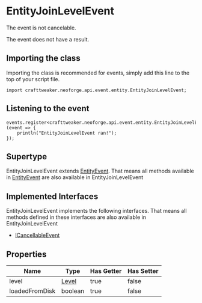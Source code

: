 # EntityJoinLevelEvent

The event is not cancelable.

The event does not have a result.

## Importing the class

Importing the class is recommended for events, simply add this line to the top of your script file.
```zenscript
import crafttweaker.neoforge.api.event.entity.EntityJoinLevelEvent;
```


## Listening to the event

```zenscript
events.register<crafttweaker.neoforge.api.event.entity.EntityJoinLevelEvent>(event => {
    println("EntityJoinLevelEvent ran!");
});
```


## Supertype

EntityJoinLevelEvent extends [EntityEvent](/neoforge/api/event/entity/EntityEvent). That means all methods available in [EntityEvent](/neoforge/api/event/entity/EntityEvent) are also available in EntityJoinLevelEvent

## Implemented Interfaces
EntityJoinLevelEvent implements the following interfaces. That means all methods defined in these interfaces are also available in EntityJoinLevelEvent

- [ICancellableEvent](/neoforge/api/event/ICancellableEvent)

## Properties

|      Name      |               Type                | Has Getter | Has Setter |
|----------------|-----------------------------------|------------|------------|
| level          | [Level](/vanilla/api/world/Level) | true       | false      |
| loadedFromDisk | boolean                           | true       | false      |

